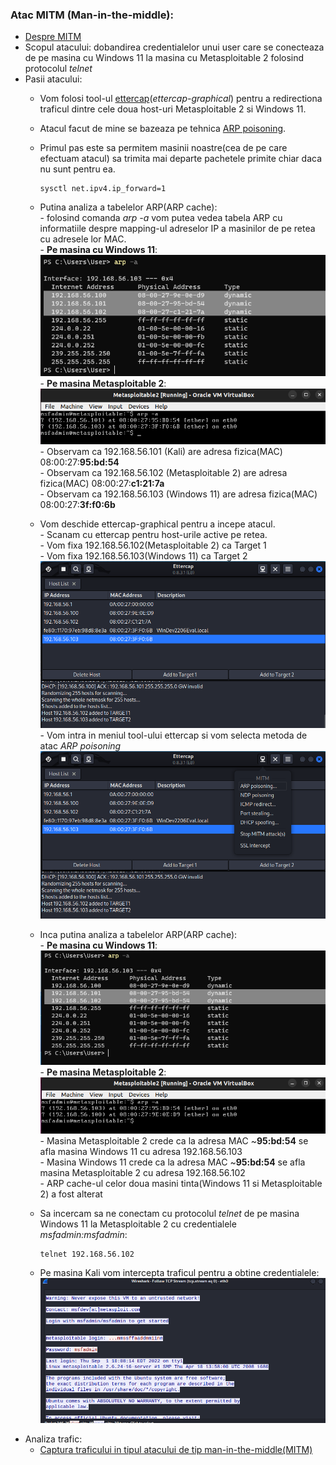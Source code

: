 ### Atac MITM (Man-in-the-middle):
  - [Despre MITM](https://github.com/Dani780-C/Cyber-security/blob/main/learn/mitm.md)
  - Scopul atacului: dobandirea credentialelor unui user care se conecteaza de pe masina cu Windows 11 la masina cu Metasploitable 2 folosind protocolul *telnet*
  - Pasii atacului:
    - Vom folosi tool-ul [ettercap](https://github.com/Dani780-C/Cyber-security/blob/main/tools/ettercap.md)(*ettercap-graphical*) pentru a redirectiona traficul dintre cele doua host-uri Metasploitable 2 si Windows 11.
    - Atacul facut de mine se bazeaza pe tehnica [ARP poisoning](https://github.com/Dani780-C/Cyber-security/blob/main/learn/arp_poisoning.md).
    - Primul pas este sa permitem masinii noastre(cea de pe care efectuam atacul) sa trimita mai departe pachetele primite chiar daca nu sunt pentru ea.
          
          sysctl net.ipv4.ip_forward=1
          
    - Putina analiza a tabelelor ARP(ARP cache):  
          - folosind comanda *arp -a* vom putea vedea tabela ARP cu informatiile despre mapping-ul adreselor IP a masinilor de pe retea cu adresele lor MAC.  
          - **Pe masina cu Windows 11**:  
          ![My Image](https://github.com/Dani780-C/Cyber-security/blob/main/attacks/imgs/arp_cache_win11.png)  
          - **Pe masina Metasploitable 2**:  
          ![My Image](https://github.com/Dani780-C/Cyber-security/blob/main/attacks/imgs/arp_cache_meta2.png)  
          - Observam ca 192.168.56.101 (Kali) are adresa fizica(MAC) 08:00:27:**95:bd:54**  
          - Observam ca 192.168.56.102 (Metasploitable 2) are adresa fizica(MAC) 08:00:27:**c1:21:7a**  
          - Observam ca 192.168.56.103 (Windows 11) are adresa fizica(MAC) 08:00:27:**3f:f0:6b**  
    - Vom deschide ettercap-graphical pentru a incepe atacul.  
          - Scanam cu ettercap pentru host-urile active pe retea.  
          - Vom fixa 192.168.56.102(Metasploitable 2) ca Target 1  
          - Vom fixa 192.168.56.103(Windows 11) ca Target 2  
          ![My Image](https://github.com/Dani780-C/Cyber-security/blob/main/attacks/imgs/add-targets-ettercap.png)  
          - Vom intra in meniul tool-ului ettercap si vom selecta metoda de atac *ARP poisoning*  
          ![My Image](https://github.com/Dani780-C/Cyber-security/blob/main/attacks/imgs/start_arp_poisoning.png)  
    - Inca putina analiza a tabelelor ARP(ARP cache):  
          - **Pe masina cu Windows 11**:  
          ![My Image](https://github.com/Dani780-C/Cyber-security/blob/main/attacks/imgs/arp_cache_win11_poisoned.png)  
          - **Pe masina Metasploitable 2**:  
          ![My Image](https://github.com/Dani780-C/Cyber-security/blob/main/attacks/imgs/arp_cache_meta2_poisoned.png)  
          - Masina Metasploitable 2 crede ca la adresa MAC ~**95:bd:54** se afla masina Windows 11 cu adresa 192.168.56.103  
          - Masina Windows 11 crede ca la adresa MAC ~**95:bd:54** se afla masina Metasploitable 2 cu adresa 192.168.56.102  
          - ARP cache-ul celor doua masini tinta(Windows 11 si Metasploitable 2) a fost alterat  
    - Sa incercam sa ne conectam cu protocolul *telnet* de pe masina Windows 11 la Metasploitable 2 cu credentialele *msfadmin:msfadmin*:
          
          telnet 192.168.56.102
          
    - Pe masina Kali vom intercepta traficul pentru a obtine credentialele:  
      ![My Image](https://github.com/Dani780-C/Cyber-security/blob/main/attacks/imgs/mitm_get_credentials.png)
  - Analiza trafic:
     - [Captura traficului in tipul atacului de tip man-in-the-middle(MITM)](https://github.com/Dani780-C/Cyber-security/blob/main/captures/mitm_attack_traffic.pcapng)  
